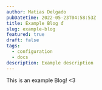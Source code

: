```yaml
---
author: Matias Delgado
pubDatetime: 2022-05-23T04:58:53Z
title: Example Blog đ
slug: example-blog
featured: true
draft: false
tags:
  - configuration
  - docs
description: Example description
---
```


This is an example Blog! <3
